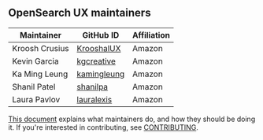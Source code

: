 ## OpenSearch UX maintainers

| Maintainer          | GitHub ID                                    | Affiliation |
| ------------------- | -------------------------------------------- | ----------- |
| Kroosh Crusius      | [KrooshalUX](https://github.com/KrooshalUX)  | Amazon      |
| Kevin Garcia        | [kgcreative](https://github.com/kgcreative)  | Amazon      |
| Ka Ming Leung       | [kamingleung](https://github.com/kamingleung)| Amazon      |
| Shanil Patel        | [shanilpa](https://github.com/shanilpa)      | Amazon      |
| Laura Pavlov        | [lauralexis](https://github.com/lauralexis)  | Amazon      |

[This document](https://github.com/opensearch-project/.github/blob/main/MAINTAINERS.md) explains what maintainers do, and how they should be doing it. If you're interested in contributing, see [CONTRIBUTING](CONTRIBUTING.md).
